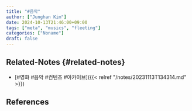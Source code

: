 ```yaml
---
title: "#음악"
author: ["Junghan Kim"]
date: 2024-10-13T21:46:00+09:00
tags: ["meta", "musics", "fleeting"]
categories: ["Noname"]
draft: false
---
```


<!--more-->


## Related-Notes {#related-notes}

-   [#영화 #음악 #컨텐츠 #아카이브]({{< relref "/notes/20231113T134314.md" >}})

## References

<style>.csl-entry{text-indent: -1.5em; margin-left: 1.5em;}</style><div class="csl-bib-body">
</div>
